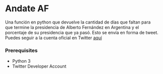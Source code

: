 # Andate AF

Una función en python que devuelve la cantidad de días que faltan para que termine la presidencia de Alberto Fernández en Argentina y el porcentaje de su presidencia que ya pasó. Esto se envía en forma de tweet. Puedes seguir a la cuenta oficial en Twitter [aquí](https://twitter.com/CuantoFaltaAFhttps://twitter.com/CuantoFaltaAF)

### Prerequisites

- Python 3
- Twitter Developer Account
